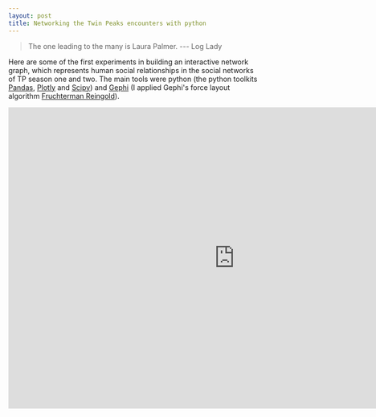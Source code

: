 ```yaml
---
layout: post
title: Networking the Twin Peaks encounters with python
---
```


> The one leading to the many is Laura Palmer.      --- Log Lady

Here are some of the first experiments in building an interactive network graph, which represents human social relationships in the social networks of TP season one and two. The main tools were python (the python toolkits [Pandas], [Plotly] and [Scipy]) and [Gephi] (I applied Gephi's force layout algorithm [Fruchterman Reingold]).

<iframe width="900" height="600" frameborder="0" scrolling="no" src="https://plot.ly/~lzkozone/5.embed"></iframe>

[Pandas]: https://pandas.pydata.org/

[Plotly]: https://plot.ly/

[Scipy]: https://www.scipy.org/

[Gephi]: https://gephi.org/

[Fruchterman Reingold]: https://github.com/gephi/gephi/wiki/Fruchterman-Reingold
